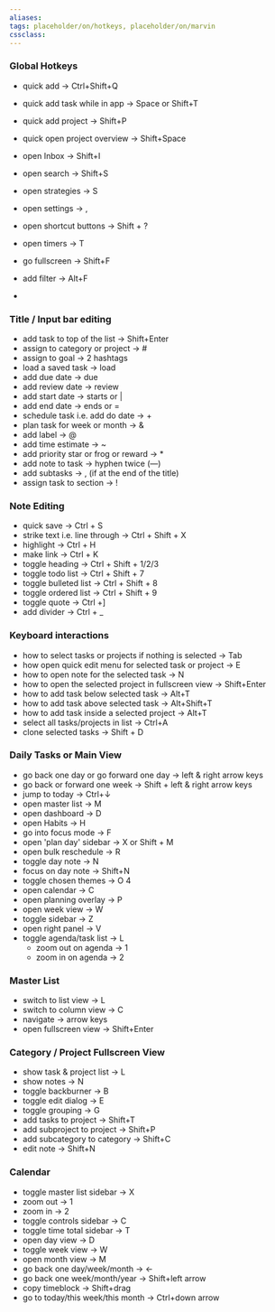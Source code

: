 ```yaml
---
aliases:
tags: placeholder/on/hotkeys, placeholder/on/marvin
cssclass:
---
```


### Global Hotkeys
- quick add → Ctrl+Shift+Q 
- quick add task while in app → Space or Shift+T 
- quick add project → Shift+P 
- quick open project overview → Shift+Space 
- open Inbox → Shift+I 
- open search → Shift+S 
- open strategies → S 
- open settings → , 
- open shortcut buttons → Shift + ? 
- open timers → T 
- go fullscreen → Shift+F 
- add filter → Alt+F 

- 


### Title / Input bar editing
- add task to top of the list → Shift+Enter 
- assign to category or project → # 
- assign to goal → 2 hashtags 
- load a saved task → load 
- add due date → due 
- add review date → review 
- add start date → starts or | 
- add end date → ends or = 
- schedule task i.e. add do date → + 
- plan task for week or month → & 
- add label → @ 
- add time estimate → ~ 
- add priority star or frog or reward → * 
- add note to task → hyphen twice (—) 
- add subtasks → , (if at the end of the title) 
- assign task to section → ! 



### Note Editing
- quick save → Ctrl + S 
- strike text i.e. line through → Ctrl + Shift + X 
- highlight → Ctrl + H 
- make link → Ctrl + K 
- toggle heading → Ctrl + Shift + 1/2/3 
- toggle todo list → Ctrl + Shift + 7 
- toggle bulleted list → Ctrl + Shift + 8 
- toggle ordered list → Ctrl + Shift + 9 
- toggle quote → Ctrl +] 
- add divider → Ctrl + _ 


### Keyboard interactions
- how to select tasks or projects if nothing is selected → Tab 
- how open quick edit menu for selected task or project → E 
- how to open note for the selected task → N 
- how to open the selected project in fullscreen view → Shift+Enter 
- how to add task below selected task → Alt+T 
- how to add task above selected task → Alt+Shift+T 
- how to add task inside a selected project → Alt+T 
- select all tasks/projects in list → Ctrl+A 
- clone selected tasks → Shift + D 


### Daily Tasks or Main View
- go back one day or go forward one day → left & right arrow keys 
- go back or forward one week → Shift + left & right arrow keys 
- jump to today → Ctrl+↓ 
- open master list → M 
- open dashboard → D 
- open Habits → H 
- go into focus mode → F 
- open 'plan day' sidebar → X or Shift + M 
- open bulk reschedule → R 
- toggle day note → N 
- focus on day note → Shift+N 
- toggle chosen themes → O 4
- open calendar → C 
- open planning overlay → P 
- open week view → W 
- toggle sidebar → Z 
- open right panel → V 
- toggle agenda/task list → L 
	- zoom out on agenda → 1 
	- zoom in on agenda → 2 


### Master List
- switch to list view → L 
- switch to column view → C 
- navigate → arrow keys 
- open fullscreen view → Shift+Enter 


### Category / Project Fullscreen View
- show task & project list → L 
- show notes → N 
- toggle backburner → B 
- toggle edit dialog → E 
- toggle grouping → G 
- add tasks to project → Shift+T 
- add subproject to project → Shift+P 
- add subcategory to category → Shift+C 
- edit note → Shift+N 


### Calendar
- toggle master list sidebar → X 
- zoom out → 1 
- zoom in → 2 
- toggle controls sidebar → C 
- toggle time total sidebar → T 
- open day view → D 
- toggle week view → W 
- open month view → M 
- go back one day/week/month → ← 
- go back one week/month/year → Shift+left arrow 
- copy timeblock → Shift+drag 
- go to today/this week/this month → Ctrl+down arrow 



